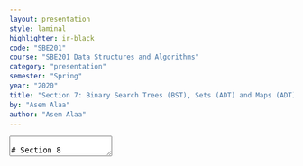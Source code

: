```yaml
---
layout: presentation
style: laminal
highlighter: ir-black
code: "SBE201"
course: "SBE201 Data Structures and Algorithms"
category: "presentation"
semester: "Spring"
year: "2020"
title: "Section 7: Binary Search Trees (BST), Sets (ADT) and Maps (ADT)"
by: "Asem Alaa"
author: "Asem Alaa"
---
```




<textarea id="source" markdown="1">

# Section 8

## Binary Search Trees (BST), Sets (ADT) and Maps (ADT)

##### Presentation by *{{ page.author }}*

{% include presentation-margins.html %}

---
### C++: Operator Overloading

```c++
struct Vec2
{
	double x;
	double y;
};

int main()
{
	Vec2 u{1,1};
	Vec2 v{4,6};
	Vec2 d = u - v;
    // Compiler Err: error: no match for
    // ‘operator-’ (operand types are ‘Vec2’ and ‘Vec2’)
}
```

---
### C++: Operator Overloading


```c++
struct Vec2
{
	double x;
	double y;
    Vec2 operator-(const Vec2 &rhs) const
	{
		return Vec2{ x - rhs.x , y - rhs.y };
	}
};

int main()
{
	Vec2 u{1,1};
	Vec2 v{4,6};
	Vec2 d = u - v;
    // Compiler Happy
}
```

---
### C++: Operator Overloading


```c++
struct Vec2
{
	double x;
	double y;
};
int main()
{
	Vec2 u{1,1};
	Vec2 v{4,6};
	Vec2 d = -(u+v)*(u-v) / (v*u*2);
    std::cout << d;
}
```

---
class: small
### C++: Operator Overloading


```c++
struct Vec2
{
	double x;
	double y;
    Vec2 operator-(const Vec2 &rhs) const{...}
	Vec2 operator-() const {...}
	Vec2 operator+(const Vec2 &rhs) const{...}
	Vec2 operator*(const Vec2 &rhs) const{...}
	Vec2 operator*(double val) const{...}
	Vec2 operator/(const Vec2 &rhs) const{...}

	friend std::ostream &operator<<( std::ostream &output, const Vec2 &v ) {
		output << "(" << v.x << "," << v.y << ")";
		return output;
	}
};
int main()
{
	Vec2 u{1,1};
	Vec2 v{4,6};
	Vec2 d = -(u+v)*(u-v) / (v*u*2);
    std::cout << d; // prints: (1.875,2.91667)
}
```


---
class: small
### C++: Operator Overloading


```c++
struct Image
{
	double *data;
	size_t width;
	size_t height;
	Image( size_t w, size_t h )
	{
		width = w;
		height = h;
		data = new double[ w * h ];
	}
};

int main()
{
	Image img = Image(16, 16); // 16x16 image

	// How to get pixel at position (9,12)?
	double val1 = img.data[ 9 + 12 * img.width ];
}
```

---
class: small
### C++: Operator Overloading


```c++
struct Image
{
	double *data;
	size_t width;
	size_t height;
	Image( size_t w, size_t h ){
		width = w;
		height = h;
		data = new double[ w * h ];
	}

    double &operator()(size_t x, size_t y){
		return data[ x + y * width ];
	}
};
int main()
{
	Image img = Image(16, 16); // 16x16 image
	// How to get pixel at position (9,12)?
	double val1 = img.data[ 9 + 12 * img.width ];
    // Or
	double val2 = img(9, 12);
	// Modify
	img(9, 9) = 1.0;
}
```


---
### C++: Lambda Functions

---
class: small
### Tree

<img src="/gallery/trees/tree.svg" style="width:80%;">

* **Root:** is the top node.
* **Child:** any node that is emerged from an upper node.
* **Parent/Internal Node:** node with at least one child.
* **Siblings:** nodes sharing the same parent.
* **Leaf:** node with no children.
* **Edge:** the link between two nodes.
* **Path:** the sequence of links and nodes to reach from one node to a descedant.
* **Height of node:** the number of links between a node and the furthest leaf.
* **Depth of node:** the number of links between a node and the root.

---
### Tree

<img src="/gallery/trees/tree.svg" style="width:80%;">


### Synonyms

* Node = Vertex = Point
* Edge = Link = Arc


---
### Violating Tree Structure

#### The following structure **is not tree**

.center[<img  src="/gallery/trees/Directed_graph,_cyclic.svg" style="width:80%;"> ]

---
### Violating Tree Structure

#### The following structures **is not tree**

.center[<img  src="/gallery/trees/Directed_graph_with_branching_SVG.svg" style="height:80%;">]

---
### Violating Tree Structure

#### The following structures **is not tree**

.center[<img src="/gallery/trees/Directed_graph,_disjoint.svg" style="height:80%;">]


---
## Binary Search Trees (BST)

* **Binary trees** is a special case of trees where each node can have at most 2 children. 
* Also, these children are named: **left child** or **right child**. 
* A very useful specialization of **binary trees** is **binary search tree (BST)**
* left children < parent < right children, 
* and this rule applies recursively across the tree.

---
## Binary Search Trees (BST)

.center[<img src="/gallery/trees/Binary_search_tree.svg" style="width:80%;">]

---
## Binary Search Trees (BST)

.center[<img src="/gallery/trees/graphtreevenn.svg" style="width:80%;">]


---
## Binary Search Trees (BST)

### Motivation

Efficient search/insertion/deletion in *logarithmic* time $O(\log(n))$

* Arrays:
  * .green[efficient search] on sorted arrays $O(\log(n))$,
  * .red[ineffiecient insertion/deletion] $O(n)$.
* Linked lists:
  * .red[inefficient search] $O(n)$,
  * .green[efficient insertion/deletion] $O(1)$.

---
## Binary Search Trees (BST)

### Intuition

* Tree combines the advantages of arrays and linked lists.
* Properties of **BST** (e.g being ordered) makes it potential for many applications.

---
## Binary Search Trees (BST)

### Implementation Using Linked Structures (Pointers)


* Trees can be stored in arrays (like Heaps) or stored as linked nodes (i.e using pointers). 
* We will implement the **BST** using linked nodes. 
* Recursion: Think of each node in a tree as a separate standalone tree. 

---
#### Node structure


```c++
template< typename T >
class BST
{
    struct BSTNode
    {
        T data;
        BSTNode *left;
        BSTNode *right;
    };
};
```


---
### Operations (isEmpty)


```c++
template< typename T >
class BST{ //...
    static bool isEmpty( const BSTNode *t )
    {
        return t == nullptr;
    }
};
```

---
### Operations (isLeaf)


```c++
template< typename T >
class BST{ //...
    static bool isLeaf( const BSTNode *t )
    {
        return !isEmpty(t)
                && isEmpty( t->left )
                && isEmpty( t->right );
    }
};
```


---
### Operations (size)


```c++
template< typename T >
class BST{ //...
    static size_t size( const BSTNode *t )
    {
        if ( !isEmpty( t ) )
            return 1 + size( t->left ) + size( t->right );
        else return 0;
    }
};
```

---
### Operations (insert)


<img src="/gallery/trees/binary-search-tree-insertion-animation.gif" style="width:80%;">


---
### Operations (insert)


```c++
template< typename T >
class BST{ //...
    static BSTNode * insert( BSTNode *t, T data )
    {
        if ( isEmpty( t ))
            return new BSTNode{ data , nullptr , nullptr };
        else
        {
            if ( data < t->data )
                t->left = insert( t->left, data );
            else t->right = insert( t->right, data );
            return t;
        }
    }
};
```


---
### Operations (find)

<img src="/gallery/trees/binary-search-tree-sorted-array-animation.gif">

---
### Operations (find)


```c++
template< typename T >
class BST{ //...
    static bool find( const BSTNode *t, T data )
    {
        if ( isEmpty( t ))
            return false;
        else
        {
            if ( data == t->data )
                return true;
            else if ( data < t->data )
                return find( t->left , data );
            else return find( t->right , data );
        }
    }
};
```


---
### Traversal Operations

<script src="https://www.khanacademy.org/computer-programming/depth-first-traversals-of-binary-trees/934024358/embed.js?editor=no&buttons=yes&author=yes&embed=yes"></script>

---
#### Traversal Operations: In-order

<img src="/gallery/trees/InorderTrav.gif" style="width:80%;">


---
#### Traversal Operations: In-order


```c++
template< typename T >
class BST{ //...
    static void inorder( const BSTNode *t )
    {
        if( !isEmpty( t ))
        {
            inorder( t->left );
            std::cout << t->data << " ";
            inorder( t->right );
        }
    }
};
```

---
#### Traversal Operations: Pre-order

<img src="/gallery/trees/PreOrderTrav.gif" style="width:80%;">

---
#### Traversal Operations: Pre-order

```c++
template< typename T >
class BST{ //...
    static void preorder( const BSTNode *t )
    {
        if( !isEmpty( t ))
        {
            std::cout << t->data << " ";
            preorder( t->left );
            preorder( t->right );
        }
    }
};
```

---
#### Traversal Operations: Post-order

<img src="/gallery/trees/PostorderTrav.gif" style="width:80%;"> 

---
#### Traversal Operations: Post-order


```c++
template< typename T >
class BST{ //...
    static void postorder( const BSTNode *t )
    {
        if( !isEmpty( t ))
        {
            postorder( t->left );
            postorder( t->right );
            std::cout << t->data << " ";
        }
    }
};
```

---
#### Traversal Operations: Breadth-first

<img src="/gallery/trees/bfs.gif" style="width:80%;">

---
#### Traversal Operations: Breadth-first

```c++
template< typename T >
class BST{ //...
    static void breadthfirst( const BSTNode *tree )
    {
        std::queue< const BSTNode * > q;
        q.push( tree );
        while( !q.empty())
        {
            auto t = q.front();
            q.pop();
            if( !isEmpty( t->left )) q.push( t->left );
            if( !isEmpty( t->right )) q.push( t->right );
            std::cout << t->data << " ";
        }
    }
};
```

---
### Operations (clear)

```c++
template< typename T >
class BST{ //...
    static void clear( BSTNode *t )
    {
        if ( !isEmpty( t )) {
            clear( t->left );
            clear( t->right );
            delete t;
        }
    }
};
```

---
### Operations (remove)

##### **Case I:** Node to be removed **has no children** 

###### Example: `remove( tree , -4 )`

![bst-del1](/gallery/trees/bst-remove-case-1.png)


---
### Operations (remove)

##### **Case II:** Node to be removed **has one child**

###### Example: `remove( tree , 18 )`

##### **Case II:** Node to be removed **has one child**
![bst-del2a](/gallery/trees/bst-remove-case-2-1.png)


---
### Operations (remove)

##### **Case II:** Node to be removed **has one child**

###### Example: `remove( tree , 18 )`

##### **Case II:** Node to be removed **has one child**
![bst-del2b](/gallery/trees/bst-remove-case-2-2.png)


---
### Operations (remove)

##### **Case II:** Node to be removed **has one child**

###### Example: `remove( tree , 18 )`

![bst-del2c](/gallery/trees/bst-remove-case-2-3.png)


---
### Operations (remove)

##### **Case III:** Node to be removed **has two children**

###### Example: `remove( tree , 18 )`

##### **Case II:** Node to be removed **has one child**
![bst-del3a](/gallery/trees/bst-remove-case-3-3.png)

---
### Operations (remove)

##### **Case III:** Node to be removed **has two children**

###### Example: `remove( tree , 18 )`

##### **Case II:** Node to be removed **has one child**
![bst-del3b](/gallery/trees/bst-remove-case-3-4.png) 

---
### Operations (remove)

##### **Case III:** Node to be removed **has two children**

###### Example: `remove( tree , 18 )`

##### **Case II:** Node to be removed **has one child**
![bst-del3c](/gallery/trees/bst-remove-case-3-5.png)

---
### Operations (remove)

##### **Case III:** Node to be removed **has two children**

###### Example: `remove( tree , 18 )`

##### **Case II:** Node to be removed **has one child**
![bst-del3d](/gallery/trees/bst-remove-case-3-6.png)

---
### Operations (remove)


```c++
template< typename T >
class BST
{ //...
    static BSTNode * remove( BSTNode *t, T data )
    {
        if ( isEmpty( t )) return nullptr;
        if ( data == t->data ) t = removeNode( t );
        else if ( data < t->data ) t->left = remove( t->left, data );
        else t->right = remove( t->right, data );
        return t;
    }
};
```

---
class:small
### Operations (remove)


```c++
template< typename T >
class BST{ //...
    static BSTNode * minNode( BSTNode *t ){
        auto min = t;
        while( min->left ) min = min->left;
        return min;
    }
    static BSTNode * removeNode( BSTNode *t ){
        if ( !isEmpty( t->left ) && !isEmpty( t->right )){
            BSTNode *minRight = minNode( t->right );
            t->data = minRight->data;
            t->right = remove( t->right, t->data );
        } else {
            BSTNode *discard = t;
            if ( isLeaf( t )) t = nullptr;
            else if ( !isEmpty( t->left )) t = t->left;
            else t = t->right;
            delete discard;
        }
        return t;
    }
};
```

---
class: left, top

## Abstract Data Types (ADT) based on BST

### Set

* **BST**: efficient insertions and removals.
* **modification**: in `insert` function, only insert unique values,

```c++
int main()
{
    std::mt19937 sampler; // random number sampler
    std::uniform_int_distribution<int> udist(0,100); // distribution
    std::set< int > s;
    for( int i = 0; i < 100 ; ++i)
        s.insert( udist(sampler) );
    for( auto x : s2 )
        std::cout << x << " ";
}
```

---
#### Set: Add

* Slight modification of `BST::insert`,
* Insertion is done only when the key doesn't exist.

--
##### BST Insertion

```c++
template< typename T >
class BST{ //...
    static BSTNode * insert( BSTNode *t, T data ){
        if ( isEmpty( t ))
            return new BSTNode{ data , nullptr , nullptr };
        else
        {
            if ( data < t->data )
                t->left = insert( t->left, data );
            else t->right = insert( t->right, data );
            return t;
        }
    }
};
```

---
#### Set Insertion (solution 1)


```c++
template< typename T >
class Set
{ //...
    static SetNode * insert( SetNode *t, T data ){
        if ( isEmpty( t ))
            return new SetNode{ data , nullptr , nullptr };
        else if ( data != t->data )
        {
            if ( data < t->data )
                t->left = insert( t->left, data );
            else t->right = insert( t->right, data );
        }
        return t;
    }
};
```

---
##### Set: Insertion (solution 2)

1. use `find` to check if the element doesn't already exist,
2. if so, use `insert`.

```c++
template< typename T >
class Set{ //...
public:
    void add( T data )
    {
        if ( !find( data ))
            insert( data );
    }
};
```

---
#### Excercises: Set Union

* `union`: given two sets $S_1$ and $S_2$ make a new data structure $S_3 = S_1  \cup S_2$

##### possible implementation:


1. make an empty set `S3`,
1. iterate over elements of `S1` inserting each element to `S3`, and similarly for `S2`.

---
#### Excercises: Set Intersection

* `intersect`: given two sets $S_1$ and $S_2$ make a new data structure $S_3 = S_1  \cap S_2$


##### possible implementation:

1. make an empty set `S3`,
1. iterate over elements of `S1` inserting each element that also exists in `S2` into `S3`.


---
#### Excercises: Set Equality

* `equals`: given two sets $S_1$ and $S_2$, check the equality of the two sets,

##### possible implementation:
  
1. first, check that $S_1$ and $S_2$ sizes are equal,
2. then what?

---
### Map

Synonyms: Associative containers, dictionary, symbol table.

A **map** is a collection of searchable key-value pairs, where each key has a value.

#### Map: Example Application 1

We can have a **map** (aka **dictionary**) to represent the count of words in a page or textbook, such that:

1. the **key** here is the *word* (`std::string`)
1. the **value** is the count of this word (`int`).

---
#### Map: Example Application 2

for the function that counts characters in **DNA**:

```c++
int countCharacter( std::string dna, char query ){
    int count = 0;
    for ( int i = 0; i < dna.size(); ++i)
        if ( query == dna[i] ) ++count;
    return count;
}
int main( int argc, char **argv ){
    std::string dna = readStream();
    int countA = countCharacter( dna , 'A');
    int countC = countCharacter( dna , 'C');
    int countG = countCharacter( dna , 'G');
    int countT = countCharacter( dna , 'T');
}
```

---
#### Map: Example Application 2

##### Map Elegant solution

* `countCharacter` was called four times (i.e to count **A**, **C**, **G**, and **T**).
* However, by using **map** data structure we can run this function to count all characters in a single run!


```c++
#include <map>
int main( int argc, char **argv ){
    std::string dna = readStream();
    std::map< char, int > dnaCounter;
    for( int i = 0 ; i < dna.size() ; ++i )
        dnaCounter[ dna[i] ]++;
    return 0;
}
```

---
#### Implementing a Dictionary (i.e Map) Using BST

Map implementation using **BST** would be as easy as implementing a **set**.


#### Dictionary Node Structure


```c++
template< typename K, typename V >
class Map
{
    struct MapNode
    {
        K key;
        V value;
        MapNode *left;
        MapNode *right;
    };
};
```

---
#### Implementing a Dictionary (i.e Map) Using BST

```c++
template< typename K, typename V >
class Map{ //...
    static bool isEmpty( const MapNode *m ){ return m == nullptr; }
    static bool isLeaf( const MapNode *m ){
        return !isEmpty(m) && isEmpty(m->left) && isEmpty(m->right);
    }
    static size_t size( const MapNode *m ){
        if ( !isEmpty( m )) 
            return 1 + size( m->left ) + size( m->right );
        else return 0;
    }
    static void clear( MapNode *m ){
        if ( !isEmpty( m )){
            clear( m->left );
            clear( m->right );
            delete m;
        }
    }
};
```

---
#### Implementing a Dictionary (i.e Map) Using BST

```c++
template< typename K, typename V >
class Map { //...
    static bool find( const MapNode *m, K key )
    {
        // Same as BST
    }

    static MapNode * insert( MapNode *m, K key, V value ){
        if ( isEmpty( m ))
            return new MapNode{ key, value , nullptr , nullptr };
        else if ( key != m->key ){
            if ( key < m->key )
                m->left = insert( m->left, key , value );
            else m->right = insert( m->right, key , value );
        }
        return m;
    }
};
```

---
#### Implementing a Dictionary (i.e Map) Using BST

```c++
template< typename K, typename V > class Map{ //...
    static MapNode * remove( MapNode *m, K data )
    {
        // Same as BST
    }
    static MapNode * minNode( MapNode *m )
    {
        // Same as BST
    }

    static MapNode * removeNode( MapNode *m )
    {
        // Same as BST
    }
};
```

---
#### Implementing a Dictionary (i.e Map) Using BST

```c++
template< typename K, typename V >
class Map { //...
    static V &at( MapNode *m , K key ){
        if ( isEmpty( m )){
            std::cout << "Key not found!\n";
            exit( 1 );
        }
        else {
            if ( key == m->key ) return m->value;
            else if ( key < m->key ) return at( m->left , key );
            else return at( m->right , key );
        }
    }
};
```

---
#### Implementing a Dictionary (i.e Map) Using BST

```c++
template< typename K, typename V >
class Map{ //... 
    template< typename Function >
    static void forEach( MapNode *m , Function fn )
    {
        if( !isEmpty( m ))
        {
            forEach( m->left, fn );
            fn( m->key , m->value );
            forEach( m->right, fn );
        }
    }
};
```


---
#### Implementing a Dictionary (i.e Map) Using BST


```c++
template< typename K, typename V >
class Map{ //...
private:
    MapNode *root = nullptr;
public:
    bool isEmpty() const  { return isEmpty( root );}
    size_t size() const  { return size( root ); }

    void insert( K key, V value )
    { root = insert( root , key , value );}

    bool find( K key ) const{ return find( root , key );}

    void clear()
    {
        clear( root );
        root = nullptr;
    }
    void remove( K key ){ root = remove( root , key );}
};
```

---
#### Implementing a Dictionary (i.e Map) Using BST

```c++
template< typename K, typename V >
class Map{ //...
    template< typename Function >
    void forEach( Function fn ) const
    { forEach( root , fn ); }

    void print () const
    {
        forEach( []( K k, V v ){
           std::cout << k << ":" << v << "\n";
        });
    }
};
```

---
#### Implementing a Dictionary (i.e Map) Using BST

```c++
template< typename K, typename V >
class Map{ //...
    V &at( const K &k )
    {
        return at( root, k );
    }

    V &operator[]( const K &k )
    {
        if( !find( k ))
            insert( k , V() );
        return at( k );
    }    
};
```

---
### Exercise: Word Count

<iframe width="560" height="315" src="https://www.youtube.com/embed/wupToqz1e2g?rel=0" frameborder="0" allow="autoplay; encrypted-media" allowfullscreen></iframe>


---
Consider the following text for [Carl Sagan](https://en.wikipedia.org/wiki/Carl_Sagan)

.smaller[Look again at that dot. That's here. That's home. That's us. On it everyone you love, everyone you know, everyone you ever heard of, every human being who ever was, lived out their lives. The aggregate of our joy and suffering, thousands of confident religions, ideologies, and economic doctrines, every hunter and forager, every hero and coward, every creator and destroyer of civilization, every king and peasant, every young couple in love, every mother and father, hopeful child, inventor and explorer, every teacher of morals, every corrupt politician, every "superstar," every "supreme leader," every saint and sinner in the history of our species lived there on a mote of dust suspended in a sunbeam. The Earth is a very small stage in a vast cosmic arena. Think of the rivers of blood spilled by all those generals and emperors so that, in glory and triumph, they could become the momentary masters of a fraction of a dot. Think of the endless cruelties visited by the inhabitants of one corner of this pixel on the scarcely distinguishable inhabitants of some other corner, how frequent their misunderstandings, how eager they are to kill one another, how fervent their hatreds. Our posturings, our imagined self-importance, the delusion that we have some privileged position in the Universe, are challenged by this point of pale light. Our planet is a lonely speck in the great enveloping cosmic dark. In our obscurity, in all this vastness, there is no hint that help will come from elsewhere to save us from ourselves. The Earth is the only world known so far to harbor life. There is nowhere else, at least in the near future, to which our species could migrate. Visit, yes. Settle, not yet. Like it or not, for the moment the Earth is where we make our stand. It has been said that astronomy is a humbling and character-building experience. There is perhaps no better demonstration of the folly of human conceits than this distant image of our tiny world. To me, it underscores our responsibility to deal more kindly with one another, and to preserve and cherish the pale blue dot, the only home we've ever known.]


---
#### Prelimenary Statistics

| Total count of words | count of words after removing duplicates (i.e word set) |
|----------------------|-----------------------|
| 362 | 205 |


---
#### Comparing `std::string`s

```c++
#include <string>
int main()
{
    std::string s1 = "batman";
    std::string s2 = "superman";

    int comparison = s1.compare( s2 );
}
```

---
| comparison value | explanation |
|------------------|-------------|
| positive | it means that `s1` comes after `s2` alphabetically, which is not the case |
| negative | it means that `s1` precedes `s2` alphabetically, which is the case |
| 0 | it means that `s1` equals `s2`, which is not the case |

---
#### Comparing operators `std::string`s

```c++
#include <string>
#include <iostream>
int main()
{
    std::string s1 = "batman";
    std::string s2 = "superman";

    if( s1 < s2 )
        std::cout << s1 << " precedes " << s2;
    else 
        std::cout << s2 << " precedes " << s1;
}
```

</textarea>
